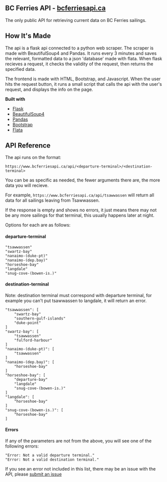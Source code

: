 ## BC Ferries API - [bcferriesapi.ca](https://bcferriesapi.ca)

The only public API for retrieving current data on BC Ferries sailings.

## How It's Made

The api is a flask api connected to a python web scraper. The scraper is made with BeautifulSoup4 and Pandas. It runs every 3 minutes and saves the relevant, formatted data to a json 'database' made with flata. When flask recieves a request, it checks the validity of the request, then returns the specified data.

The frontend is made with HTML, Bootstrap, and Javascript. When the user hits the request button, it runs a small script that calls the api with the user's request, and displays the info on the page.

<b>Built with</b>

- [Flask](https://github.com/pallets/flask)
- [BeautifulSoup4](https://github.com/wention/BeautifulSoup4)
- [Pandas](https://github.com/pandas-dev/pandashttps://github.com/pandas-dev/pandas)
- [Bootstrap](https://github.com/twbs/bootstrap)
- [Flata](https://github.com/harryho/flata)

## API Reference

The api runs on the format:

`https://www.bcferriesapi.ca/api/<departure-terminal>/<destination-terminal>`

You can be as specific as needed, the fewer arguments there are, the more data you will recieve.

For example, `https://www.bcferriesapi.ca/api/tsawwassen` will return all data for all sailings leaving from Tsawwassen.

If the response is empty and shows no errors, it just means there may not be any more sailings for that terminal, this usually happens later at night.

Options for each are as follows:

#### departure-terminal

```
"tsawwassen"
"swartz-bay"
"nanaimo-(duke-pt)"
"nanaimo-(dep.bay)"
"horseshoe-bay"
"langdale"
"snug-cove-(bowen-is.)"
```

#### destination-terminal

Note: destination terminal must correspond with departure terminal, for example you can't put tsawwassen to langdale, it will return an error.

```
"tsawwassen": [
    "swartz-bay"
    "southern-gulf-islands"
    "duke-point"
]
"swartz-bay": [
    "tsawwassen"
    "fulford-harbour"
]
"nanaimo-(duke-pt)": [
    "tsawwassen"
]
"nanaimo-(dep.bay)": [
    "horseshoe-bay"
]
"horseshoe-bay": [
    "departure-bay"
    "langdale"
    "snug-cove-(bowen-is.)"
]
"langdale": [
    "horseshoe-bay"
]
"snug-cove-(bowen-is.)": [
    "horseshoe-bay"
]
```

#### Errors

If any of the parameters are not from the above, you will see one of the following errors:

```
"Error: Not a valid departure terminal."
"Error: Not a valid destination terminal."
```

If you see an error not included in this list, there may be an issue with the API, please [submit an issue](https://github.com/samuel-pratt/bc-ferries-api/issues/new)

